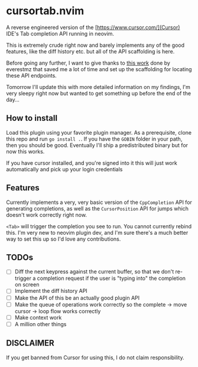 # cursortab.nvim

A reverse engineered version of the [https://www.cursor.com/](Cursor) IDE's Tab completion API running in neovim.

This is extremely crude right now and barely implements any of the good features, like the diff history etc. but all of the API scaffolding is here.

Before going any further, I want to give thanks to [this work](https://github.com/everestmz/cursor-rpc) done by everestmz that saved me a lot of time and set up the scaffolding for locating these API endpoints.

Tomorrow I'll update this with more detailed information on my findings, I'm very sleepy right now but wanted to get something up before the end of the day...

## How to install

Load this plugin using your favorite plugin manager. As a prerequisite, clone this repo and run `go install .`. If you have the `GOBIN` folder in your path, then you should be good. Eventually I'll ship a predistributed binary but for now this works.

If you have cursor installed, and you're signed into it this will just work automatically and pick up your login credentials

## Features

Currently implements a very, very basic version of the `CppCompletion` API for generating completions, as well as the `CursorPosition` API for jumps which doesn't work correctly right now.

`<Tab>` will trigger the completion you see to run. You cannot currently rebind this. I'm very new to neovim plugin dev, and I'm sure there's a much better way to set this up so I'd love any contributions.

## TODOs

- [ ] Diff the next keypress against the current buffer, so that we don't re-trigger a completion request if the user is "typing into" the completion on screen 
- [ ] Implement the diff history API
- [ ] Make the API of this be an actually good plugin API
- [ ] Make the queue of operations work correctly so the complete -> move cursor -> loop flow works correctly 
- [ ] Make context work 
- [ ] A million other things

## DISCLAIMER

If you get banned from Cursor for using this, I do not claim responsibility.
